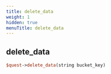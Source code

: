 ```yaml
---
title: delete_data
weight: 1
hidden: true
menuTitle: delete_data
---
```

## delete_data
```perl
$quest->delete_data(string bucket_key)
```